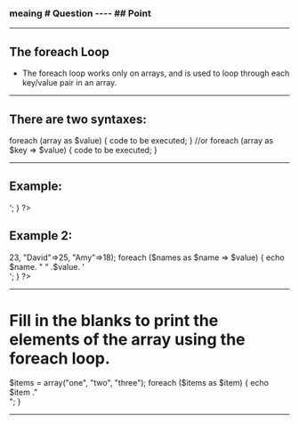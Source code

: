 ### meaing # Question ---- ## Point

---------------------------------------------------------
## The foreach Loop

- The foreach loop works only on arrays, and is used to loop through each key/value pair in an array.

---------------------------------------------------------
## There are two syntaxes:

foreach (array as $value) {
  code to be executed;
}
//or
foreach (array as $key => $value) {
   code to be executed;
}

---------------------------------------------------------
## Example:
<?php
    $names = array("John", "David", "Amy");
    foreach ($names as $name) {
        echo $name.'<br />';
    }
?>

## Example 2:
<?php
$names = array("John"=>23, "David"=>25, "Amy"=>18);
 foreach ($names as $name => $value) {
    echo $name. " " .$value. '<br />'; 
}
?>

---------------------------------------------------------
# Fill in the blanks to print the elements of the array using the foreach loop.
$items = array("one", "two", "three");
foreach
($items as $item)   {
   echo $item ."<br />";
}

---------------------------------------------------------